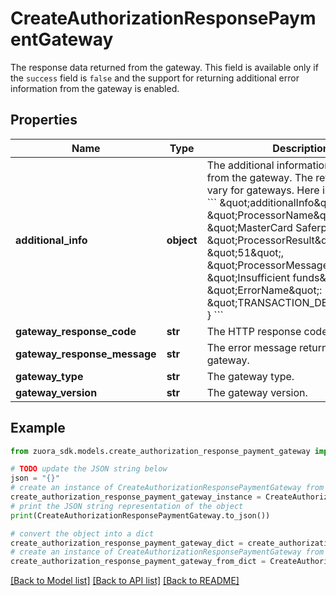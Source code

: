 # CreateAuthorizationResponsePaymentGateway

The response data returned from the gateway. This field is available only if the `success` field is `false` and the support for returning additional error information from the gateway is enabled. 

## Properties

Name | Type | Description | Notes
------------ | ------------- | ------------- | -------------
**additional_info** | **object** | The additional information returned from the gateway. The returned fields vary for gateways. Here is an example.  &#x60;&#x60;&#x60; \&quot;additionalInfo\&quot;: {   \&quot;ProcessorName\&quot;: \&quot;MasterCard Saferpay Test\&quot;,   \&quot;ProcessorResult\&quot;: \&quot;51\&quot;,   \&quot;ProcessorMessage\&quot;: \&quot;Insufficient funds\&quot;,   \&quot;ErrorName\&quot;: \&quot;TRANSACTION_DECLINED\&quot; } &#x60;&#x60;&#x60;  | [optional] 
**gateway_response_code** | **str** | The HTTP response code.  | [optional] 
**gateway_response_message** | **str** | The error message returned from the gateway.  | [optional] 
**gateway_type** | **str** | The gateway type.  | [optional] 
**gateway_version** | **str** | The gateway version.  | [optional] 

## Example

```python
from zuora_sdk.models.create_authorization_response_payment_gateway import CreateAuthorizationResponsePaymentGateway

# TODO update the JSON string below
json = "{}"
# create an instance of CreateAuthorizationResponsePaymentGateway from a JSON string
create_authorization_response_payment_gateway_instance = CreateAuthorizationResponsePaymentGateway.from_json(json)
# print the JSON string representation of the object
print(CreateAuthorizationResponsePaymentGateway.to_json())

# convert the object into a dict
create_authorization_response_payment_gateway_dict = create_authorization_response_payment_gateway_instance.to_dict()
# create an instance of CreateAuthorizationResponsePaymentGateway from a dict
create_authorization_response_payment_gateway_from_dict = CreateAuthorizationResponsePaymentGateway.from_dict(create_authorization_response_payment_gateway_dict)
```
[[Back to Model list]](../README.md#documentation-for-models) [[Back to API list]](../README.md#documentation-for-api-endpoints) [[Back to README]](../README.md)


